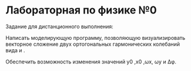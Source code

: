 # Лабораторная по физике №0
Задание для дистанционного выполнения:

Написать моделирующую программу, позволяющую визуализировать векторное сложение двух ортогональных гармонических колебаний вида и .

Обеспечить возможность изменения значений y0 ,x0 ,ωx, ωy и Δφ.

